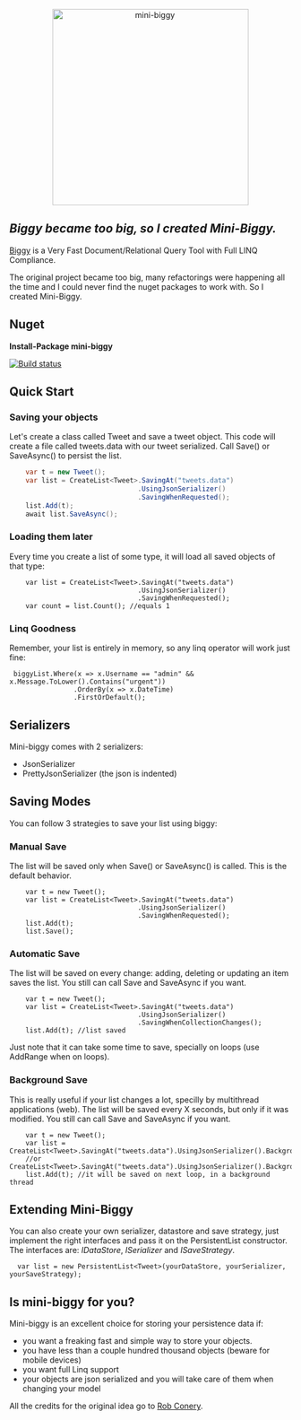 <p align="center">
  <img src="https://github.com/mini-biggy/mini-biggy/blob/master/Assets/mini_biggy.png" width="350px" alt="mini-biggy" />
</p>

## *Biggy became too big, so I created Mini-Biggy.*

[Biggy](https://github.com/robconery/biggy) is a Very Fast Document/Relational Query Tool with Full LINQ Compliance. 

The original project became too big, many refactorings were happening all the time and I could never find the nuget packages to work with. So I created Mini-Biggy.

## Nuget
**Install-Package mini-biggy**

[![Build status](https://ci.appveyor.com/api/projects/status/5c4ivbnxwmm15nj8?svg=true)](https://ci.appveyor.com/project/Andre/mini-biggy)

## Quick Start

### Saving your objects
Let's create a class called Tweet and save a tweet object.
This code will create a file called tweets.data with our tweet serialized. Call Save() or SaveAsync() to persist the list.

```cs
    var t = new Tweet();
    var list = CreateList<Tweet>.SavingAt("tweets.data")
                                .UsingJsonSerializer()
                                .SavingWhenRequested();
    list.Add(t);
    await list.SaveAsync();
```

### Loading them later
Every time you create a list of some type, it will load all saved objects of that type:
```
    var list = CreateList<Tweet>.SavingAt("tweets.data")
                                .UsingJsonSerializer()
                                .SavingWhenRequested();
    var count = list.Count(); //equals 1
```

### Linq Goodness

Remember, your list is entirely in memory, so any linq operator will work just fine:

```
 biggyList.Where(x => x.Username == "admin" && x.Message.ToLower().Contains("urgent"))
                .OrderBy(x => x.DateTime)
                .FirstOrDefault();
```

## Serializers

Mini-biggy comes with 2 serializers:

- JsonSerializer 
- PrettyJsonSerializer (the json is indented)

## Saving Modes

You can follow 3 strategies to save your list using biggy:

### Manual Save

The list will be saved only when Save() or SaveAsync() is called. This is the default behavior.

```
    var t = new Tweet();
    var list = CreateList<Tweet>.SavingAt("tweets.data")
                                .UsingJsonSerializer()
                                .SavingWhenRequested();
    list.Add(t);
    list.Save();
```

### Automatic Save

The list will be saved on every change: adding, deleting or updating an item saves the list. You still can call Save and SaveAsync if you want.

```
    var t = new Tweet();
    var list = CreateList<Tweet>.SavingAt("tweets.data")
                                .UsingJsonSerializer()
                                .SavingWhenCollectionChanges();
    list.Add(t); //list saved
```

Just note that it can take some time to save, specially on loops (use AddRange when on loops).

### Background Save

This is really useful if your list changes a lot, specilly by multithread applications (web). The list will be saved every X seconds, but only if it was modified. You still can call Save and SaveAsync if you want.

```
    var t = new Tweet();
    var list = CreateList<Tweet>.SavingAt("tweets.data").UsingJsonSerializer().BackgroundSavingEverySecond();
    //or CreateList<Tweet>.SavingAt("tweets.data").UsingJsonSerializer().BackgroundSavingEvery(TimeSpan.FromSeconds(5));
    list.Add(t); //it will be saved on next loop, in a background thread
```

## Extending Mini-Biggy

You can also create your own serializer, datastore and save strategy, just implement the right interfaces and pass it on the PersistentList constructor. The interfaces are: *IDataStore*, *ISerializer* and *ISaveStrategy*.

```
  var list = new PersistentList<Tweet>(yourDataStore, yourSerializer, yourSaveStrategy);
```



## Is mini-biggy for you?
Mini-biggy is an excellent choice for storing your persistence data if:

 - you want a freaking fast and simple way to store your objects.
 - you have less than a couple hundred thousand objects (beware for mobile devices)
 - you want full Linq support 
 - your objects are json serialized and you will take care of them when changing your model


All the credits for the original idea go to [Rob Conery](https://github.com/robconery).
